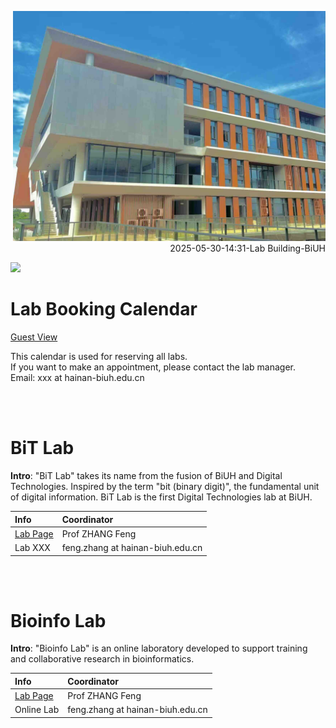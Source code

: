 
<p align="right">
  <img src="/img/20250530_biuh_lab_small.jpeg" width="500">
  <br>
  2025-05-30-14:31-Lab Building-BiUH
</p>


<img src="https://fzhang.bioinfo-lab.com/img/white.png" height="50">

# Lab Booking Calendar

[Guest View](https://teamup.com/ksy1ct75cfd56vxycg)

This calendar is used for reserving all labs.<br>
If you want to make an appointment, please contact the lab manager.<br>
Email: xxx at hainan-biuh.edu.cn

<br><br>

# BiT Lab

<b>Intro</b>: "BiT Lab" takes its name from the fusion of BiUH and Digital Technologies. 
Inspired by the term "bit (binary digit)", the fundamental unit of digital information.
BiT Lab is the first Digital Technologies lab at BiUH.

| Info | Coordinator |
|:---------|:---------|
| [Lab Page](https://bitlab.biuh-dt.com/) | Prof ZHANG Feng |
| Lab XXX | feng.zhang at hainan-biuh.edu.cn |


<br><br>


# Bioinfo Lab

<b>Intro</b>: "Bioinfo Lab" is an online laboratory developed to support training and collaborative research in bioinformatics.

| Info | Coordinator |
|:---------|:---------|
| [Lab Page](https://www.bioinfo-lab.com/) | Prof ZHANG Feng |
| Online Lab | feng.zhang at hainan-biuh.edu.cn |





<br><br><br><br><br>
<br><br><br><br><br>
<br><br><br><br><br>
<br><br><br><br><br>
<br><br><br><br><br>




